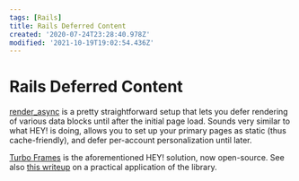 ```yaml
---
tags: [Rails]
title: Rails Deferred Content
created: '2020-07-24T23:28:40.978Z'
modified: '2021-10-19T19:02:54.436Z'
---
```


# Rails Deferred Content

[render_async](https://github.com/renderedtext/render_async) is a pretty straightforward setup that lets you defer rendering of various data blocks until after the initial page load. Sounds very similar to what HEY! is doing, allows you to set up your primary pages as static (thus cache-friendly), and defer per-account personalization until later.

[Turbo Frames](https://turbo.hotwired.dev/handbook/frames) is the aforementioned HEY! solution, now open-source. See also [this writeup](https://boringrails.com/tips/turboframe-lazy-load-skeleton) on a practical application of the library.

